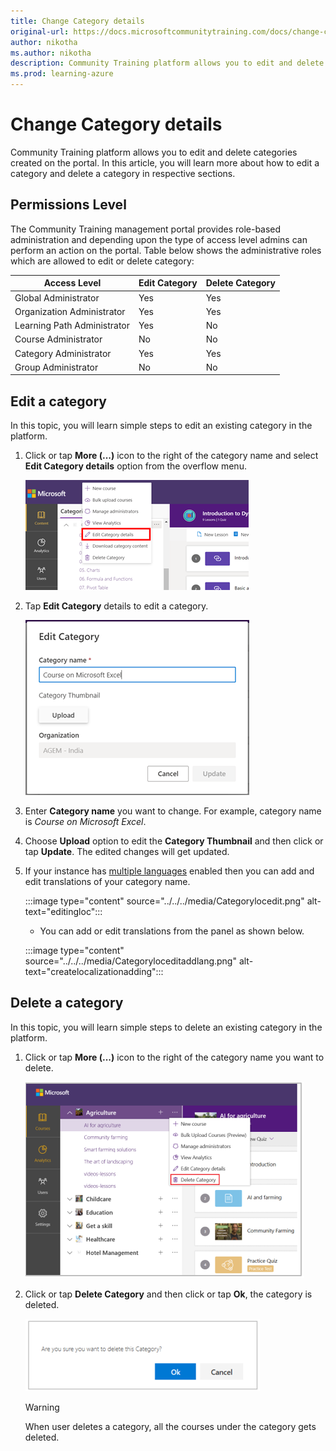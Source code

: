 ```yaml
---
title: Change Category details
original-url: https://docs.microsoftcommunitytraining.com/docs/change-category-details
author: nikotha
ms.author: nikotha
description: Community Training platform allows you to edit and delete categories created on the portal.
ms.prod: learning-azure
---
```


# Change Category details

Community Training platform allows you to edit and delete categories created on the portal.
In this article, you will learn more about how to edit a category and delete a category in respective sections.

## Permissions Level

The Community Training management portal provides role-based administration and depending upon the type of access level admins can perform an action on the portal. Table below shows the administrative roles which are allowed to edit or delete category:

| Access Level  | Edit Category | Delete Category |
| --- | --- | --- |
| Global Administrator | Yes | Yes |
| Organization Administrator | Yes | Yes |
| Learning Path Administrator | Yes | No |
| Course Administrator | No | No |
| Category Administrator | Yes | Yes |
| Group Administrator | No | No |

## Edit a category

In this topic, you will learn simple steps to edit an existing category in the platform.

1. Click or tap **More (...)** icon to the right of the category name and select **Edit Category details** option from the overflow menu.

    ![Edit Category details fro More](../../../media/image%28386%29.png)

2. Tap **Edit Category** details to edit a category.

    ![Edit Category](../../../media/image%28387%29.png)

3. Enter **Category name** you want to change. For example, category name is *Course on Microsoft Excel*.

4. Choose **Upload** option to edit the **Category Thumbnail**  and then click or tap **Update**. The edited changes will get updated.

5. If your instance has [multiple languages](../../../settings/customize-languages-for-the-learners-on-the-platform.md#customize-languages-on-the-platform) enabled then you can add and edit translations of your category name.

    :::image type="content" source="../../../media/Categorylocedit.png" alt-text="editingloc":::

    * You can add or edit translations from the panel as shown below.

    :::image type="content" source="../../../media/Categoryloceditaddlang.png" alt-text="createlocalizationadding":::


## Delete a category

In this topic, you will learn simple steps to delete an existing category in the platform.

1. Click or tap **More (...)** icon to the right of the category name you want to delete.

    ![Delete Category drop-down](../../../media/Delete%20Category%20drop-down.png)

2. Click or tap **Delete Category** and then click or tap **Ok**, the category is deleted.

    ![Delete Category pop up\(1\)](../../../media/Delete%20Category%20pop%20up%281%29.png)

    > [!WARNING]
    > When user deletes a category, all the courses under the category gets deleted.
